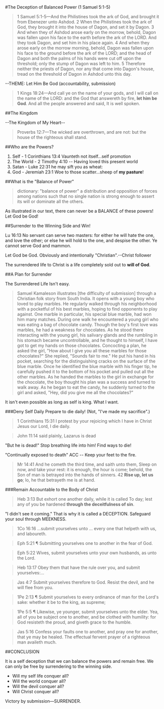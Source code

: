 #The Deception of Balanced Power (1 Samuel 5:1-5)

>1 Samuel 5:1-5&mdash;And the Philistines took the ark of God, and brought it from Ebenezer unto Ashdod. 2 When the Philistines took the ark of God, they brought it into the house of Dagon, and set it by Dagon. 3 And when they of Ashdod arose early on the morrow, behold, Dagon was fallen upon his face to the earth before the ark of the LORD. And they took Dagon, and set him in his place again. 4 And when they arose early on the morrow morning, behold, Dagon was fallen upon his face to the ground before the ark of the LORD; and the head of Dagon and both the palms of his hands were cut off upon the threshold; only the stump of Dagon was left to him. 5 Therefore neither the priests of Dagon, nor any that come into Dagon's house, tread on the threshold of Dagon in Ashdod unto this day.

--THEME: Let Him Be God (accountability, submission)

>1 Kings 18:24&mdash;And call ye on the name of your gods, and I will call on the name of the LORD: and the God that answereth by fire, **let him be God**. And all the people answered and said, It is well spoken.

##The Kingdom

--The Kingdom of My Heart--
>Proverbs 12:7&mdash;The wicked are overthrown, and are not: but the house of the righteous shall stand.

##Who are the Powers?

1. Self			- 1 Corinthians 13:4 Vaunteth not itself...self promotion
2. The World	- 2 Timothy 4:10 -- Having loved this present world
3. Satan		- Luke 22:31 he may sift you as wheat:
3. God			- Jeremiah 23:1 Woe to those scatter...sheep of **my pasture**!

##What is the "Balance of Power"

>dictionary: "balance of power" a distribution and opposition of forces among nations such that no single nation is strong enough to assert its will or dominate all the others.

As illustrated in our text, there can never be a BALANCE of these powers! Let God be God!

##Surrender to the Winning Side and Win!

 Lu 16:13 No servant can serve two masters: for either he will hate the one, and love the other; or else he will hold to the one, and despise the other. Ye cannot serve God and mammon.

Let God be God. Obviously and intentionally "Christian".--Christ follower

The surrendered life to Christ is a life completely sold out to **will of God**.

##A Plan for Surrender

The Surrendered Life Isn't easy.

>Samuel Kamaleson illustrates [the difficulty of submission] through a Christian folk story from South India. It opens with a young boy who loved to play marbles. He regularly walked through his neighborhood with a pocketful of his best marbles, hoping to find opponents to play against. One marble in particular, his special blue marble, had won him many matches. During one walk he encountered a young girl who was eating a bag of chocolate candy. Though the boy's first love was marbles, he had a weakness for chocolates. As he stood there interacting with the young girl, his salivary glands and the rumbling in his stomach became uncontrollable, and he thought to himself, I have got to get my hands on those chocolates. Concocting a plan, he asked the girl, "How about I give you all these marbles for those chocolates?" She replied, "Sounds fair to me." He put his hand in his pocket, searching for the distinguishing cracks on the surface of the blue marble. Once he identified the blue marble with his finger tip, he carefully pushed it to the bottom of his pocket and pulled out all the other marbles. As he handed the marbles to the girl in exchange for the chocolate, the boy thought his plan was a success and turned to walk away. As he began to eat the candy, he suddenly turned to the girl and asked, "Hey, did you give me all the chocolates?"

It isn't even possible as long as self is king. What I want.

###Deny Self Daily
Prepare to die daily! (Not, "I've made my sacrifice".)

> 1 Corinthians 15:31 I protest by your rejoicing which I have in Christ Jesus our Lord, I die daily.

<!---->

>John 11:14 said plainly, Lazarus is dead

"But he is dead!" Stop breathing life into him! Find ways to die!

"Continually exposed to death" ACC -- Keep your feet to the fire.

>Mr 14:41 And he cometh the third time, and saith unto them, Sleep on now, and take your rest: it is enough, the hour is come; behold, the Son of man is betrayed into the hands of sinners. 42 **Rise up, let us go**; lo, he that betrayeth me is at hand.

###Remain Accountable to the Body of Christ

>Heb 3:13 But exhort one another daily, while it is called To day; lest any of you be hardened **through the deceitfulness of sin**.

"I didn't see it coming." That is why it is called a DECEPTION. Safeguard your soul through MEEKNESS.

>1Co 16:16  ...submit yourselves unto ... every one that helpeth with us, and laboureth.
<!---->
>Eph 5:21 ¶ Submitting yourselves one to another in the fear of God.
<!---->
>Eph 5:22 Wives, submit yourselves unto your own husbands, as unto the Lord.
<!---->
>Heb 13:17 Obey them that have the rule over you, and submit yourselves:...
<!---->
> Jas 4:7 Submit yourselves therefore to God. Resist the devil, and he will flee from you.
<!---->
> 1Pe 2:13 ¶  Submit yourselves to every ordinance of man for the Lord's sake: whether it be to the king, as supreme;
<!---->
> 1Pe 5:5 ¶ Likewise, ye younger, submit yourselves unto the elder. Yea, all of you be subject one to another, and be clothed with humility: for God resisteth the proud, and giveth grace to the humble.
<!---->
>  Jas 5:16 Confess your faults one to another, and pray one for another, that ye may be healed. The effectual fervent prayer of a righteous man availeth much.

##CONCLUSION

It is a self deception that we can balance the powers and remain free. We can only be free by surrendering to the winning side.

- Will my self life conquer all?
- Will the world conquer all?
- Will the devil conquer all?
- Will Christ conquer all?

Victory by submission&mdash;SURRENDER.
